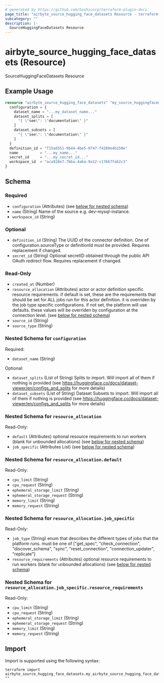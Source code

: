 ```yaml
---
# generated by https://github.com/hashicorp/terraform-plugin-docs
page_title: "airbyte_source_hugging_face_datasets Resource - terraform-provider-airbyte"
subcategory: ""
description: |-
  SourceHuggingFaceDatasets Resource
---
```


# airbyte_source_hugging_face_datasets (Resource)

SourceHuggingFaceDatasets Resource

## Example Usage

```terraform
resource "airbyte_source_hugging_face_datasets" "my_source_huggingfacedatasets" {
  configuration = {
    dataset_name = "...my_dataset_name..."
    dataset_splits = [
      "{ \"see\": \"documentation\" }"
    ]
    dataset_subsets = [
      "{ \"see\": \"documentation\" }"
    ]
  }
  definition_id = "f15ad351-9b44-4be5-9747-f4289e4b150e"
  name          = "...my_name..."
  secret_id     = "...my_secret_id..."
  workspace_id  = "aca928e7-7bba-4a6a-9a12-c17667fab2c3"
}
```

<!-- schema generated by tfplugindocs -->
## Schema

### Required

- `configuration` (Attributes) (see [below for nested schema](#nestedatt--configuration))
- `name` (String) Name of the source e.g. dev-mysql-instance.
- `workspace_id` (String)

### Optional

- `definition_id` (String) The UUID of the connector definition. One of configuration.sourceType or definitionId must be provided. Requires replacement if changed.
- `secret_id` (String) Optional secretID obtained through the public API OAuth redirect flow. Requires replacement if changed.

### Read-Only

- `created_at` (Number)
- `resource_allocation` (Attributes) actor or actor definition specific resource requirements. if default is set, these are the requirements that should be set for ALL jobs run for this actor definition. it is overriden by the job type specific configurations. if not set, the platform will use defaults. these values will be overriden by configuration at the connection level. (see [below for nested schema](#nestedatt--resource_allocation))
- `source_id` (String)
- `source_type` (String)

<a id="nestedatt--configuration"></a>
### Nested Schema for `configuration`

Required:

- `dataset_name` (String)

Optional:

- `dataset_splits` (List of String) Splits to import. Will import all of them if nothing is provided (see https://huggingface.co/docs/dataset-viewer/en/configs_and_splits for more details)
- `dataset_subsets` (List of String) Dataset Subsets to import. Will import all of them if nothing is provided (see https://huggingface.co/docs/dataset-viewer/en/configs_and_splits for more details)


<a id="nestedatt--resource_allocation"></a>
### Nested Schema for `resource_allocation`

Read-Only:

- `default` (Attributes) optional resource requirements to run workers (blank for unbounded allocations) (see [below for nested schema](#nestedatt--resource_allocation--default))
- `job_specific` (Attributes List) (see [below for nested schema](#nestedatt--resource_allocation--job_specific))

<a id="nestedatt--resource_allocation--default"></a>
### Nested Schema for `resource_allocation.default`

Read-Only:

- `cpu_limit` (String)
- `cpu_request` (String)
- `ephemeral_storage_limit` (String)
- `ephemeral_storage_request` (String)
- `memory_limit` (String)
- `memory_request` (String)


<a id="nestedatt--resource_allocation--job_specific"></a>
### Nested Schema for `resource_allocation.job_specific`

Read-Only:

- `job_type` (String) enum that describes the different types of jobs that the platform runs. must be one of ["get_spec", "check_connection", "discover_schema", "sync", "reset_connection", "connection_updater", "replicate"]
- `resource_requirements` (Attributes) optional resource requirements to run workers (blank for unbounded allocations) (see [below for nested schema](#nestedatt--resource_allocation--job_specific--resource_requirements))

<a id="nestedatt--resource_allocation--job_specific--resource_requirements"></a>
### Nested Schema for `resource_allocation.job_specific.resource_requirements`

Read-Only:

- `cpu_limit` (String)
- `cpu_request` (String)
- `ephemeral_storage_limit` (String)
- `ephemeral_storage_request` (String)
- `memory_limit` (String)
- `memory_request` (String)

## Import

Import is supported using the following syntax:

```shell
terraform import airbyte_source_hugging_face_datasets.my_airbyte_source_hugging_face_datasets ""
```
